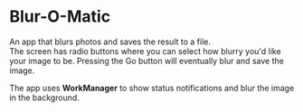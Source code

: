 # Blur-O-Matic
An app that blurs photos and saves the result to a file.  
The screen has radio buttons where you can select how blurry you'd like your image to be. Pressing the Go button will eventually blur and save the image.  

The app uses __WorkManager__ to show status notifications and blur the image in the background.
